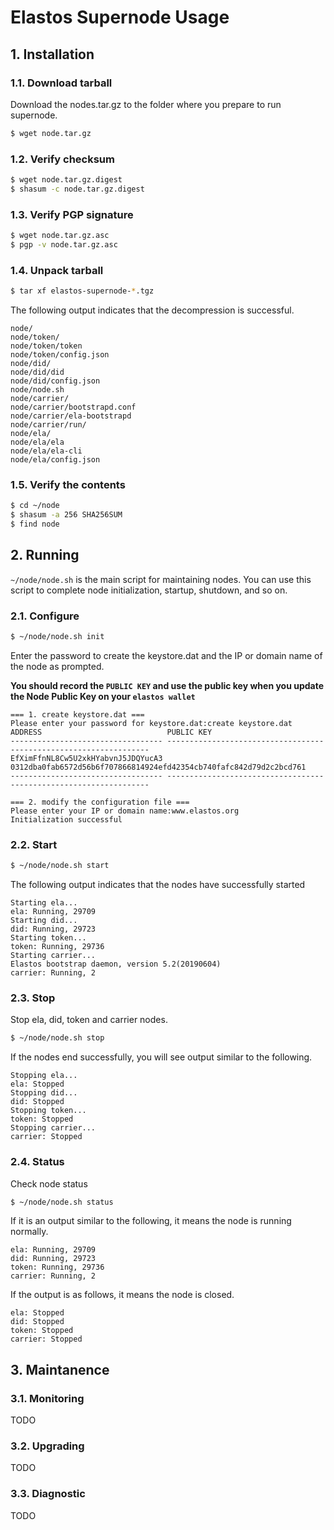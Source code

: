 # Elastos Supernode Usage


## 1. Installation

### 1.1. Download tarball

Download the nodes.tar.gz to the folder where you prepare to run supernode.

```bash
$ wget node.tar.gz
```

### 1.2. Verify checksum

```bash
$ wget node.tar.gz.digest
$ shasum -c node.tar.gz.digest
```

### 1.3. Verify PGP signature

```bash
$ wget node.tar.gz.asc
$ pgp -v node.tar.gz.asc
```

### 1.4. Unpack tarball

```bash
$ tar xf elastos-supernode-*.tgz
```

The following output indicates that the decompression is successful.

```
node/
node/token/
node/token/token
node/token/config.json
node/did/
node/did/did
node/did/config.json
node/node.sh
node/carrier/
node/carrier/bootstrapd.conf
node/carrier/ela-bootstrapd
node/carrier/run/
node/ela/
node/ela/ela
node/ela/ela-cli
node/ela/config.json
```

### 1.5. Verify the contents

```bash
$ cd ~/node
$ shasum -a 256 SHA256SUM
$ find node
```

## 2. Running

`~/node/node.sh` is the main script for maintaining nodes. You can use this script to complete node initialization, startup, shutdown, and so on.

### 2.1. Configure

```bash
$ ~/node/node.sh init
```

Enter the password to create the keystore.dat and the IP or domain name of the node as prompted.

**You should record the `PUBLIC KEY` and use the public key when you update the Node Public Key on your `elastos wallet`**

```
=== 1. create keystore.dat ===
Please enter your password for keystore.dat:create keystore.dat
ADDRESS                            PUBLIC KEY
---------------------------------- ------------------------------------------------------------------
EfXimFfnNL8Cw5U2xkHYabvnJ5JDQYucA3 0312dba0fab6572d56b6f707866814924efd42354cb740fafc842d79d2c2bcd761
---------------------------------- ------------------------------------------------------------------

=== 2. modify the configuration file ===
Please enter your IP or domain name:www.elastos.org
Initialization successful
```

### 2.2. Start

```bash
$ ~/node/node.sh start
```

The following output indicates that the nodes have successfully started

```
Starting ela...
ela: Running, 29709
Starting did...
did: Running, 29723
Starting token...
token: Running, 29736
Starting carrier...
Elastos bootstrap daemon, version 5.2(20190604)
carrier: Running, 2
```

### 2.3. Stop

Stop ela, did, token and carrier nodes.

```bash
$ ~/node/node.sh stop
```

If the nodes end successfully, you will see output similar to the following.

```
Stopping ela...
ela: Stopped
Stopping did...
did: Stopped
Stopping token...
token: Stopped
Stopping carrier...
carrier: Stopped
```

### 2.4. Status

Check node status

```bash
$ ~/node/node.sh status
```

If it is an output similar to the following, it means the node is running normally.

```
ela: Running, 29709
did: Running, 29723
token: Running, 29736
carrier: Running, 2
```

If the output is as follows, it means the node is closed.

```
ela: Stopped
did: Stopped
token: Stopped
carrier: Stopped
```

## 3. Maintanence

### 3.1. Monitoring

TODO

### 3.2. Upgrading

TODO

### 3.3. Diagnostic

TODO

